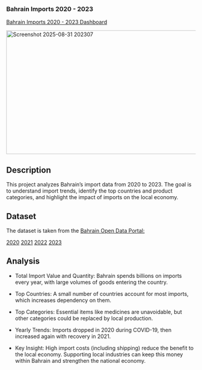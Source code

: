 ### Bahrain Imports 2020 - 2023

[Bahrain Imports 2020 - 2023 Dashboard](https://drive.google.com/drive/folders/1GHGG16vHWz3E_keI90ITU-Dv4fP3Mk_l?usp=drive_link)


<img width="581" height="329" alt="Screenshot 2025-08-31 202307" src="https://github.com/user-attachments/assets/b9015f89-0c3c-4efd-8120-8c771136cb49" />


## Description

This project analyzes Bahrain’s import data from 2020 to 2023.
The goal is to understand import trends, identify the top countries and product categories, and highlight the impact of imports on the local economy.

## Dataset

The dataset is taken from the [Bahrain Open Data Portal:](https://www.data.gov.bh/explore/?disjunctive.theme&sort=modified&q=import)

[2020](https://www.data.gov.bh/explore/dataset/06-import-2020/table/?sort=-n)
[2021](https://www.data.gov.bh/explore/dataset/05-import-2021/table/?sort=-n)
[2022](https://www.data.gov.bh/explore/dataset/04-import-2022/table/)
[2023](https://www.data.gov.bh/explore/dataset/01-import-non-oil-classified-by-commodity-and-country-for-2023/table/?disjunctive.month&disjunctive.country_name)


## Analysis

- Total Import Value and Quantity: Bahrain spends billions on imports every year, with large volumes of goods entering the country.

- Top Countries: A small number of countries account for most imports, which increases dependency on them.

- Top Categories: Essential items like medicines are unavoidable, but other categories could be replaced by local production.

- Yearly Trends: Imports dropped in 2020 during COVID-19, then increased again with recovery in 2021.

- Key Insight: High import costs (including shipping) reduce the benefit to the local economy. Supporting local industries can keep this money within Bahrain and strengthen the national economy.
